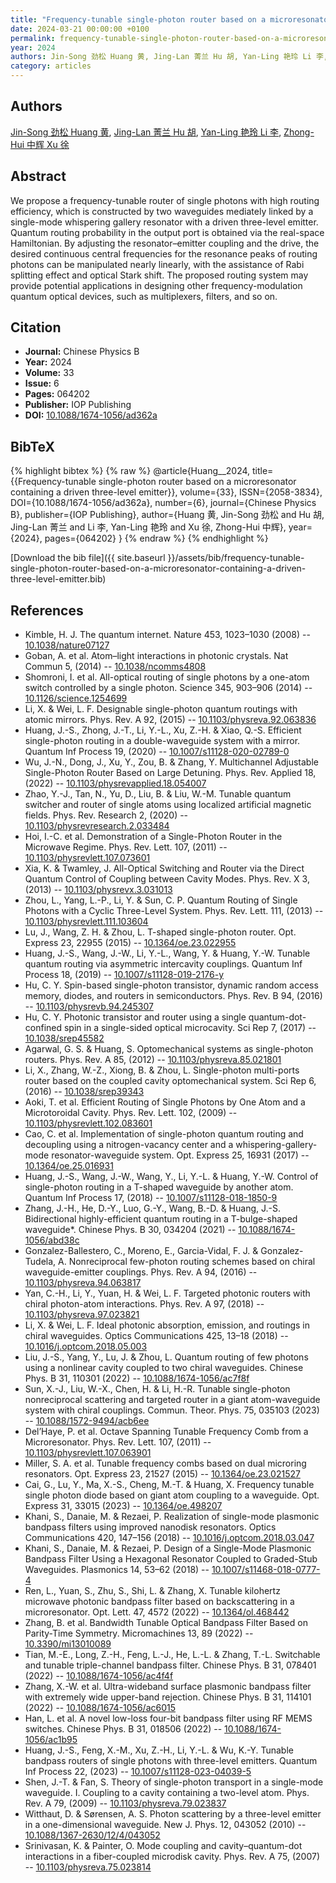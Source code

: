 ```yaml
---
title: "Frequency-tunable single-photon router based on a microresonator containing a driven three-level emitter"
date: 2024-03-21 00:00:00 +0100
permalink: frequency-tunable-single-photon-router-based-on-a-microresonator-containing-a-driven-three-level-emitter
year: 2024
authors: Jin-Song 劲松 Huang 黄, Jing-Lan 菁兰 Hu 胡, Yan-Ling 艳玲 Li 李, Zhong-Hui 中辉 Xu 徐
category: articles
---
```

 
## Authors
[Jin-Song 劲松 Huang 黄](authors/jin-song-huang), [Jing-Lan 菁兰 Hu 胡](authors/jing-lan-hu), [Yan-Ling 艳玲 Li 李](authors/yan-ling-li), [Zhong-Hui 中辉 Xu 徐](authors/zhong-hui-xu)
 
## Abstract
We propose a frequency-tunable router of single photons with high routing efficiency, which is constructed by two waveguides mediately linked by a single-mode whispering gallery resonator with a driven three-level emitter. Quantum routing probability in the output port is obtained via the real-space Hamiltonian. By adjusting the resonator–emitter coupling and the drive, the desired continuous central frequencies for the resonance peaks of routing photons can be manipulated nearly linearly, with the assistance of Rabi splitting effect and optical Stark shift. The proposed routing system may provide potential applications in designing other frequency-modulation quantum optical devices, such as multiplexers, filters, and so on.
 
## Citation
- **Journal:** Chinese Physics B
- **Year:** 2024
- **Volume:** 33
- **Issue:** 6
- **Pages:** 064202
- **Publisher:** IOP Publishing
- **DOI:** [10.1088/1674-1056/ad362a](https://doi.org/10.1088/1674-1056/ad362a)
 
## BibTeX
{% highlight bibtex %}
{% raw %}
@article{Huang__2024,
  title={{Frequency-tunable single-photon router based on a microresonator containing a driven three-level emitter}},
  volume={33},
  ISSN={2058-3834},
  DOI={10.1088/1674-1056/ad362a},
  number={6},
  journal={Chinese Physics B},
  publisher={IOP Publishing},
  author={Huang 黄, Jin-Song 劲松 and Hu 胡, Jing-Lan 菁兰 and Li 李, Yan-Ling 艳玲 and Xu 徐, Zhong-Hui 中辉},
  year={2024},
  pages={064202}
}
{% endraw %}
{% endhighlight %}
 
[Download the bib file]({{ site.baseurl }}/assets/bib/frequency-tunable-single-photon-router-based-on-a-microresonator-containing-a-driven-three-level-emitter.bib)
 
## References
- Kimble, H. J. The quantum internet. Nature 453, 1023–1030 (2008) -- [10.1038/nature07127](https://doi.org/10.1038/nature07127)
- Goban, A. et al. Atom–light interactions in photonic crystals. Nat Commun 5, (2014) -- [10.1038/ncomms4808](https://doi.org/10.1038/ncomms4808)
- Shomroni, I. et al. All-optical routing of single photons by a one-atom switch controlled by a single photon. Science 345, 903–906 (2014) -- [10.1126/science.1254699](https://doi.org/10.1126/science.1254699)
- Li, X. & Wei, L. F. Designable single-photon quantum routings with atomic mirrors. Phys. Rev. A 92, (2015) -- [10.1103/physreva.92.063836](https://doi.org/10.1103/physreva.92.063836)
- Huang, J.-S., Zhong, J.-T., Li, Y.-L., Xu, Z.-H. & Xiao, Q.-S. Efficient single-photon routing in a double-waveguide system with a mirror. Quantum Inf Process 19, (2020) -- [10.1007/s11128-020-02789-0](https://doi.org/10.1007/s11128-020-02789-0)
- Wu, J.-N., Dong, J., Xu, Y., Zou, B. & Zhang, Y. Multichannel Adjustable Single-Photon Router Based on Large Detuning. Phys. Rev. Applied 18, (2022) -- [10.1103/physrevapplied.18.054007](https://doi.org/10.1103/physrevapplied.18.054007)
- Zhao, Y.-J., Tan, N., Yu, D., Liu, B. & Liu, W.-M. Tunable quantum switcher and router of single atoms using localized artificial magnetic fields. Phys. Rev. Research 2, (2020) -- [10.1103/physrevresearch.2.033484](https://doi.org/10.1103/physrevresearch.2.033484)
- Hoi, I.-C. et al. Demonstration of a Single-Photon Router in the Microwave Regime. Phys. Rev. Lett. 107, (2011) -- [10.1103/physrevlett.107.073601](https://doi.org/10.1103/physrevlett.107.073601)
- Xia, K. & Twamley, J. All-Optical Switching and Router via the Direct Quantum Control of Coupling between Cavity Modes. Phys. Rev. X 3, (2013) -- [10.1103/physrevx.3.031013](https://doi.org/10.1103/physrevx.3.031013)
- Zhou, L., Yang, L.-P., Li, Y. & Sun, C. P. Quantum Routing of Single Photons with a Cyclic Three-Level System. Phys. Rev. Lett. 111, (2013) -- [10.1103/physrevlett.111.103604](https://doi.org/10.1103/physrevlett.111.103604)
- Lu, J., Wang, Z. H. & Zhou, L. T-shaped single-photon router. Opt. Express 23, 22955 (2015) -- [10.1364/oe.23.022955](https://doi.org/10.1364/oe.23.022955)
- Huang, J.-S., Wang, J.-W., Li, Y.-L., Wang, Y. & Huang, Y.-W. Tunable quantum routing via asymmetric intercavity couplings. Quantum Inf Process 18, (2019) -- [10.1007/s11128-019-2176-y](https://doi.org/10.1007/s11128-019-2176-y)
- Hu, C. Y. Spin-based single-photon transistor, dynamic random access memory, diodes, and routers in semiconductors. Phys. Rev. B 94, (2016) -- [10.1103/physrevb.94.245307](https://doi.org/10.1103/physrevb.94.245307)
- Hu, C. Y. Photonic transistor and router using a single quantum-dot-confined spin in a single-sided optical microcavity. Sci Rep 7, (2017) -- [10.1038/srep45582](https://doi.org/10.1038/srep45582)
- Agarwal, G. S. & Huang, S. Optomechanical systems as single-photon routers. Phys. Rev. A 85, (2012) -- [10.1103/physreva.85.021801](https://doi.org/10.1103/physreva.85.021801)
- Li, X., Zhang, W.-Z., Xiong, B. & Zhou, L. Single-photon multi-ports router based on the coupled cavity optomechanical system. Sci Rep 6, (2016) -- [10.1038/srep39343](https://doi.org/10.1038/srep39343)
- Aoki, T. et al. Efficient Routing of Single Photons by One Atom and a Microtoroidal Cavity. Phys. Rev. Lett. 102, (2009) -- [10.1103/physrevlett.102.083601](https://doi.org/10.1103/physrevlett.102.083601)
- Cao, C. et al. Implementation of single-photon quantum routing and decoupling using a nitrogen-vacancy center and a whispering-gallery-mode resonator-waveguide system. Opt. Express 25, 16931 (2017) -- [10.1364/oe.25.016931](https://doi.org/10.1364/oe.25.016931)
- Huang, J.-S., Wang, J.-W., Wang, Y., Li, Y.-L. & Huang, Y.-W. Control of single-photon routing in a T-shaped waveguide by another atom. Quantum Inf Process 17, (2018) -- [10.1007/s11128-018-1850-9](https://doi.org/10.1007/s11128-018-1850-9)
- Zhang, J.-H., He, D.-Y., Luo, G.-Y., Wang, B.-D. & Huang, J.-S. Bidirectional highly-efficient quantum routing in a T-bulge-shaped waveguide*. Chinese Phys. B 30, 034204 (2021) -- [10.1088/1674-1056/abd38c](https://doi.org/10.1088/1674-1056/abd38c)
- Gonzalez-Ballestero, C., Moreno, E., Garcia-Vidal, F. J. & Gonzalez-Tudela, A. Nonreciprocal few-photon routing schemes based on chiral waveguide-emitter couplings. Phys. Rev. A 94, (2016) -- [10.1103/physreva.94.063817](https://doi.org/10.1103/physreva.94.063817)
- Yan, C.-H., Li, Y., Yuan, H. & Wei, L. F. Targeted photonic routers with chiral photon-atom interactions. Phys. Rev. A 97, (2018) -- [10.1103/physreva.97.023821](https://doi.org/10.1103/physreva.97.023821)
- Li, X. & Wei, L. F. Ideal photonic absorption, emission, and routings in chiral waveguides. Optics Communications 425, 13–18 (2018) -- [10.1016/j.optcom.2018.05.003](https://doi.org/10.1016/j.optcom.2018.05.003)
- Liu, J.-S., Yang, Y., Lu, J. & Zhou, L. Quantum routing of few photons using a nonlinear cavity coupled to two chiral waveguides. Chinese Phys. B 31, 110301 (2022) -- [10.1088/1674-1056/ac7f8f](https://doi.org/10.1088/1674-1056/ac7f8f)
- Sun, X.-J., Liu, W.-X., Chen, H. & Li, H.-R. Tunable single-photon nonreciprocal scattering and targeted router in a giant atom-waveguide system with chiral couplings. Commun. Theor. Phys. 75, 035103 (2023) -- [10.1088/1572-9494/acb6ee](https://doi.org/10.1088/1572-9494/acb6ee)
- Del’Haye, P. et al. Octave Spanning Tunable Frequency Comb from a Microresonator. Phys. Rev. Lett. 107, (2011) -- [10.1103/physrevlett.107.063901](https://doi.org/10.1103/physrevlett.107.063901)
- Miller, S. A. et al. Tunable frequency combs based on dual microring resonators. Opt. Express 23, 21527 (2015) -- [10.1364/oe.23.021527](https://doi.org/10.1364/oe.23.021527)
- Cai, G., Lu, Y., Ma, X.-S., Cheng, M.-T. & Huang, X. Frequency tunable single photon diode based on giant atom coupling to a waveguide. Opt. Express 31, 33015 (2023) -- [10.1364/oe.498207](https://doi.org/10.1364/oe.498207)
- Khani, S., Danaie, M. & Rezaei, P. Realization of single-mode plasmonic bandpass filters using improved nanodisk resonators. Optics Communications 420, 147–156 (2018) -- [10.1016/j.optcom.2018.03.047](https://doi.org/10.1016/j.optcom.2018.03.047)
- Khani, S., Danaie, M. & Rezaei, P. Design of a Single-Mode Plasmonic Bandpass Filter Using a Hexagonal Resonator Coupled to Graded-Stub Waveguides. Plasmonics 14, 53–62 (2018) -- [10.1007/s11468-018-0777-4](https://doi.org/10.1007/s11468-018-0777-4)
- Ren, L., Yuan, S., Zhu, S., Shi, L. & Zhang, X. Tunable kilohertz microwave photonic bandpass filter based on backscattering in a microresonator. Opt. Lett. 47, 4572 (2022) -- [10.1364/ol.468442](https://doi.org/10.1364/ol.468442)
- Zhang, B. et al. Bandwidth Tunable Optical Bandpass Filter Based on Parity-Time Symmetry. Micromachines 13, 89 (2022) -- [10.3390/mi13010089](https://doi.org/10.3390/mi13010089)
- Tian, M.-E., Long, Z.-H., Feng, L.-J., He, L.-L. & Zhang, T.-L. Switchable and tunable triple-channel bandpass filter. Chinese Phys. B 31, 078401 (2022) -- [10.1088/1674-1056/ac4f4f](https://doi.org/10.1088/1674-1056/ac4f4f)
- Zhang, X.-W. et al. Ultra-wideband surface plasmonic bandpass filter with extremely wide upper-band rejection. Chinese Phys. B 31, 114101 (2022) -- [10.1088/1674-1056/ac6015](https://doi.org/10.1088/1674-1056/ac6015)
- Han, L. et al. A novel low-loss four-bit bandpass filter using RF MEMS switches. Chinese Phys. B 31, 018506 (2022) -- [10.1088/1674-1056/ac1b95](https://doi.org/10.1088/1674-1056/ac1b95)
- Huang, J.-S., Feng, X.-M., Xu, Z.-H., Li, Y.-L. & Wu, K.-Y. Tunable bandpass routers of single photons with three-level emitters. Quantum Inf Process 22, (2023) -- [10.1007/s11128-023-04039-5](https://doi.org/10.1007/s11128-023-04039-5)
- Shen, J.-T. & Fan, S. Theory of single-photon transport in a single-mode waveguide. I. Coupling to a cavity containing a two-level atom. Phys. Rev. A 79, (2009) -- [10.1103/physreva.79.023837](https://doi.org/10.1103/physreva.79.023837)
- Witthaut, D. & Sørensen, A. S. Photon scattering by a three-level emitter in a one-dimensional waveguide. New J. Phys. 12, 043052 (2010) -- [10.1088/1367-2630/12/4/043052](https://doi.org/10.1088/1367-2630/12/4/043052)
- Srinivasan, K. & Painter, O. Mode coupling and cavity–quantum-dot interactions in a fiber-coupled microdisk cavity. Phys. Rev. A 75, (2007) -- [10.1103/physreva.75.023814](https://doi.org/10.1103/physreva.75.023814)

